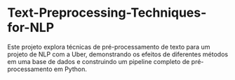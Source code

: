 # Text-Preprocessing-Techniques-for-NLP
Este projeto explora técnicas de pré-processamento de texto para um projeto de NLP com a Uber, demonstrando os efeitos de diferentes métodos em uma base de dados e construindo um pipeline completo de pré-processamento em Python.
